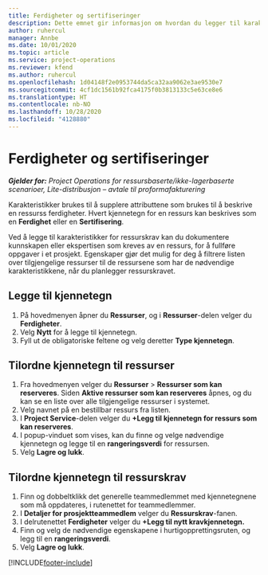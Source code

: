 ```yaml
---
title: Ferdigheter og sertifiseringer
description: Dette emnet gir informasjon om hvordan du legger til karakteristikker for ferdigheter og sertifiseringer i ressurser.
author: ruhercul
manager: Annbe
ms.date: 10/01/2020
ms.topic: article
ms.service: project-operations
ms.reviewer: kfend
ms.author: ruhercul
ms.openlocfilehash: 1d04148f2e0953744da5ca32aa9062e3ae9530e7
ms.sourcegitcommit: 4cf1dc1561b92fca4175f0b3813133c5e63ce8e6
ms.translationtype: HT
ms.contentlocale: nb-NO
ms.lasthandoff: 10/28/2020
ms.locfileid: "4128880"
---
```

# <a name="skills-and-certifications"></a>Ferdigheter og sertifiseringer
_**Gjelder for:** Project Operations for ressursbaserte/ikke-lagerbaserte scenarioer, Lite-distribusjon – avtale til proformafakturering_

Karakteristikker brukes til å supplere attributtene som brukes til å beskrive en ressurss ferdigheter. Hvert kjennetegn for en ressurs kan beskrives som en **Ferdighet** eller en **Sertifisering**.

Ved å legge til karakteristikker for ressurskrav kan du dokumentere kunnskapen eller ekspertisen som kreves av en ressurs, for å fullføre oppgaver i et prosjekt. Egenskaper gjør det mulig for deg å filtrere listen over tilgjengelige ressurser til de ressursene som har de nødvendige karakteristikkene, når du planlegger ressurskravet.

## <a name="add-characteristics"></a>Legge til kjennetegn

1. På hovedmenyen åpner du **Ressurser**, og i **Ressurser**-delen velger du **Ferdigheter**.
2. Velg **Nytt** for å legge til kjennetegn.
3. Fyll ut de obligatoriske feltene og velg deretter **Type kjennetegn**.

## <a name="assign-characteristics-to-resources"></a>Tilordne kjennetegn til ressurser

1. Fra hovedmenyen velger du **Ressurser** > **Ressurser som kan reserveres**. Siden **Aktive ressurser som kan reserveres** åpnes, og du kan se en liste over alle tilgjengelige ressurser i systemet.
2. Velg navnet på en bestillbar ressurs fra listen.
3. I **Project Service**-delen velger du **+Legg til kjennetegn for ressurs som kan reserveres**.
4. I popup-vinduet som vises, kan du finne og velge nødvendige kjennetegn og legge til en **rangeringsverdi** for ressursen.
5. Velg **Lagre og lukk**.

## <a name="assign-characteristics-to-resource-requirements"></a>Tilordne kjennetegn til ressurskrav

1. Finn og dobbeltklikk det generelle teammedlemmet med kjennetegnene som må oppdateres, i rutenettet for teammedlemmer.
2. I **Detaljer for prosjektteammedlem** velger du **Ressurskrav**-fanen.
3. I delrutenettet **Ferdigheter** velger du **+Legg til nytt kravkjennetegn.**
4. Finn og velg de nødvendige egenskapene i hurtigopprettingsruten, og legg til en **rangeringsverdi**.
5. Velg **Lagre og lukk**.

[!INCLUDE[footer-include](../includes/footer-banner.md)]